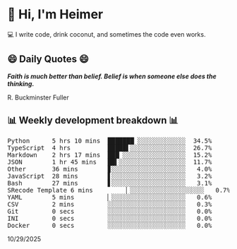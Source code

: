 # 👋 Hi, I'm Heimer

💻 I write code, drink coconut, and sometimes the code even works.

## 😄 Daily Quotes 😄

_**Faith is much better than belief. Belief is when someone else does the thinking.**_

R. Buckminster Fuller



## 📊 Weekly development breakdown 📊

<pre>Python      5 hrs 10 mins  ███████▏░░░░░░░░░░░░░  34.5%
TypeScript  4 hrs          █████▌░░░░░░░░░░░░░░░  26.7%
Markdown    2 hrs 17 mins  ███▏░░░░░░░░░░░░░░░░░  15.2%
JSON        1 hr 45 mins   ██▍░░░░░░░░░░░░░░░░░░  11.7%
Other       36 mins        ▊░░░░░░░░░░░░░░░░░░░░   4.0%
JavaScript  28 mins        ▋░░░░░░░░░░░░░░░░░░░░   3.2%
Bash        27 mins        ▋░░░░░░░░░░░░░░░░░░░░   3.1%
SRecode Template 6 mins         ▏░░░░░░░░░░░░░░░░░░░░   0.7%
YAML        5 mins         ▏░░░░░░░░░░░░░░░░░░░░   0.6%
CSV         2 mins         ░░░░░░░░░░░░░░░░░░░░░   0.3%
Git         0 secs         ░░░░░░░░░░░░░░░░░░░░░   0.0%
INI         0 secs         ░░░░░░░░░░░░░░░░░░░░░   0.0%
Docker      0 secs         ░░░░░░░░░░░░░░░░░░░░░   0.0%</pre>

10/29/2025